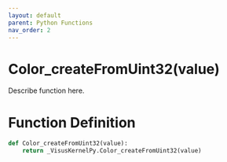 ```yaml
---
layout: default
parent: Python Functions
nav_order: 2
---
```


# Color_createFromUint32(value)

Describe function here.

# Function Definition

```python
def Color_createFromUint32(value):
    return _VisusKernelPy.Color_createFromUint32(value)
```
